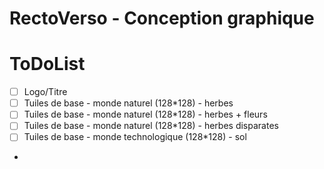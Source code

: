 RectoVerso - Conception graphique
=================================

# ToDoList

- [ ] Logo/Titre
- [ ] Tuiles de base - monde naturel (128*128) - herbes
- [ ] Tuiles de base - monde naturel (128*128) - herbes + fleurs
- [ ] Tuiles de base - monde naturel (128*128) - herbes disparates
- [ ] Tuiles de base - monde technologique (128*128) - sol
- 
